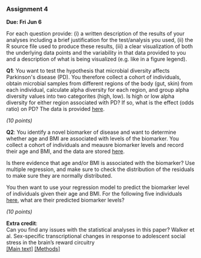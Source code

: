 ### Assignment 4

**Due:  Fri Jun 6**

For each question provide: (i) a written description of the results of your analyses including a brief justification for the test/analysis you used, (ii) the R source file used to produce these results, (iii) a clear visualization of both the underlying data points and the variability in that data provided to you and a description of what is being visualized (e.g. like in a figure legend).

**Q1**: You want to test the hypothesis that microbial diversity affects Parkinson's disease (PD).  You therefore collect a cohort of individuals, obtain microbial samples from different regions of the body (gut, skin) from each individual, calculate alpha diversity for each region, and group alpha diversity values into two categorites (high, low).  Is high or low alpha diversity for either region associated with PD?  If so, what is the effect (odds ratio) on PD?  The data is provided <a href="https://docs.google.com/spreadsheets/d/1OoJU_OAdtQR94XickCSbPJFR_J7KSHCv2rwtQrQ7uto/edit?usp=sharing">here</a>.

*(10 points)*

**Q2**: You identify a novel biomarker of disease and want to determine whether age and BMI are associated with levels of the biomarker. You collect a cohort of individuals and meausre biomarker levels and record their age and BMI, and the data are stored <a href="https://docs.google.com/spreadsheets/d/1qzQ9ASNdKqm9ItPS63lDtoY1jX8jehxel17yaj97BfU/edit?usp=sharing">here</a>.

Is there evidence that age and/or BMI is associated with the biomarker?  Use multiple regression, and make sure to check the distribution of the residuals to make sure they are normally distributed.  

You then want to use your regression model to predict the biomarker level of individuals given their age and BMI.  For the following five individuals <a href="https://docs.google.com/spreadsheets/d/1ls3y_Wl5irZb0coiWAtOnY9NdN2382rr6qT13nLjp2U/edit?usp=sharing">here</a>, what are their predicted biomarker levels?          

*(10 points)* 

**Extra credit**:  
Can you find any issues with the statistical analyses in this paper?  Walker et al.  Sex-specific transcriptional changes in response to adolescent social stress in the brain’s reward circuitry  
<a href="1-s2.0-S0006322321010684-main.pdf">[Main text]</a>
<a href="1-s2.0-S0006322321010684-mmc1.pdf">[Methods]</a>
